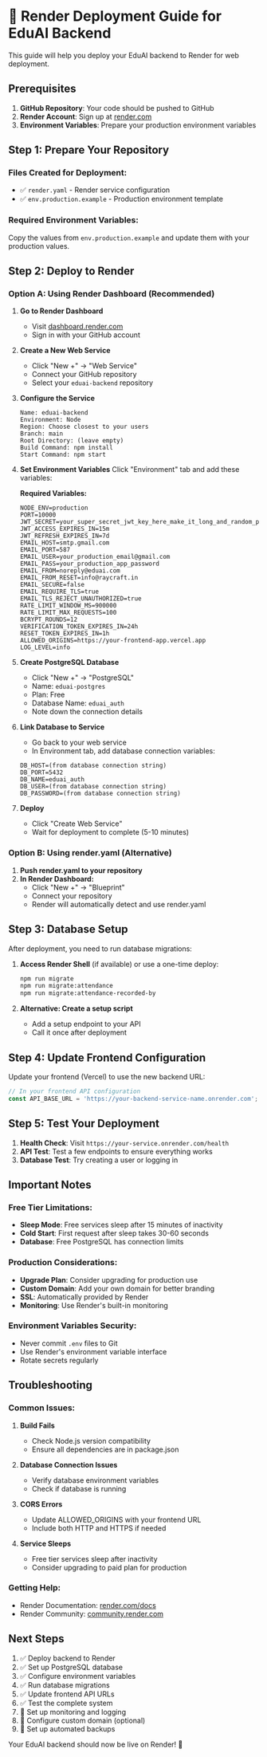 # 🚀 Render Deployment Guide for EduAI Backend

This guide will help you deploy your EduAI backend to Render for web deployment.

## Prerequisites

1. **GitHub Repository**: Your code should be pushed to GitHub
2. **Render Account**: Sign up at [render.com](https://render.com)
3. **Environment Variables**: Prepare your production environment variables

## Step 1: Prepare Your Repository

### Files Created for Deployment:
- ✅ `render.yaml` - Render service configuration
- ✅ `env.production.example` - Production environment template

### Required Environment Variables:
Copy the values from `env.production.example` and update them with your production values.

## Step 2: Deploy to Render

### Option A: Using Render Dashboard (Recommended)

1. **Go to Render Dashboard**
   - Visit [dashboard.render.com](https://dashboard.render.com)
   - Sign in with your GitHub account

2. **Create a New Web Service**
   - Click "New +" → "Web Service"
   - Connect your GitHub repository
   - Select your `eduai-backend` repository

3. **Configure the Service**
   ```
   Name: eduai-backend
   Environment: Node
   Region: Choose closest to your users
   Branch: main
   Root Directory: (leave empty)
   Build Command: npm install
   Start Command: npm start
   ```

4. **Set Environment Variables**
   Click "Environment" tab and add these variables:
   
   **Required Variables:**
   ```
   NODE_ENV=production
   PORT=10000
   JWT_SECRET=your_super_secret_jwt_key_here_make_it_long_and_random_production
   JWT_ACCESS_EXPIRES_IN=15m
   JWT_REFRESH_EXPIRES_IN=7d
   EMAIL_HOST=smtp.gmail.com
   EMAIL_PORT=587
   EMAIL_USER=your_production_email@gmail.com
   EMAIL_PASS=your_production_app_password
   EMAIL_FROM=noreply@eduai.com
   EMAIL_FROM_RESET=info@raycraft.in
   EMAIL_SECURE=false
   EMAIL_REQUIRE_TLS=true
   EMAIL_TLS_REJECT_UNAUTHORIZED=true
   RATE_LIMIT_WINDOW_MS=900000
   RATE_LIMIT_MAX_REQUESTS=100
   BCRYPT_ROUNDS=12
   VERIFICATION_TOKEN_EXPIRES_IN=24h
   RESET_TOKEN_EXPIRES_IN=1h
   ALLOWED_ORIGINS=https://your-frontend-app.vercel.app
   LOG_LEVEL=info
   ```

5. **Create PostgreSQL Database**
   - Click "New +" → "PostgreSQL"
   - Name: `eduai-postgres`
   - Plan: Free
   - Database Name: `eduai_auth`
   - Note down the connection details

6. **Link Database to Service**
   - Go back to your web service
   - In Environment tab, add database connection variables:
   ```
   DB_HOST=(from database connection string)
   DB_PORT=5432
   DB_NAME=eduai_auth
   DB_USER=(from database connection string)
   DB_PASSWORD=(from database connection string)
   ```

7. **Deploy**
   - Click "Create Web Service"
   - Wait for deployment to complete (5-10 minutes)

### Option B: Using render.yaml (Alternative)

1. **Push render.yaml to your repository**
2. **In Render Dashboard:**
   - Click "New +" → "Blueprint"
   - Connect your repository
   - Render will automatically detect and use render.yaml

## Step 3: Database Setup

After deployment, you need to run database migrations:

1. **Access Render Shell** (if available) or use a one-time deploy:
   ```bash
   npm run migrate
   npm run migrate:attendance
   npm run migrate:attendance-recorded-by
   ```

2. **Alternative: Create a setup script**
   - Add a setup endpoint to your API
   - Call it once after deployment

## Step 4: Update Frontend Configuration

Update your frontend (Vercel) to use the new backend URL:

```javascript
// In your frontend API configuration
const API_BASE_URL = 'https://your-backend-service-name.onrender.com';
```

## Step 5: Test Your Deployment

1. **Health Check**: Visit `https://your-service.onrender.com/health`
2. **API Test**: Test a few endpoints to ensure everything works
3. **Database Test**: Try creating a user or logging in

## Important Notes

### Free Tier Limitations:
- **Sleep Mode**: Free services sleep after 15 minutes of inactivity
- **Cold Start**: First request after sleep takes 30-60 seconds
- **Database**: Free PostgreSQL has connection limits

### Production Considerations:
- **Upgrade Plan**: Consider upgrading for production use
- **Custom Domain**: Add your own domain for better branding
- **SSL**: Automatically provided by Render
- **Monitoring**: Use Render's built-in monitoring

### Environment Variables Security:
- Never commit `.env` files to Git
- Use Render's environment variable interface
- Rotate secrets regularly

## Troubleshooting

### Common Issues:

1. **Build Fails**
   - Check Node.js version compatibility
   - Ensure all dependencies are in package.json

2. **Database Connection Issues**
   - Verify database environment variables
   - Check if database is running

3. **CORS Errors**
   - Update ALLOWED_ORIGINS with your frontend URL
   - Include both HTTP and HTTPS if needed

4. **Service Sleeps**
   - Free tier services sleep after inactivity
   - Consider upgrading to paid plan for production

### Getting Help:
- Render Documentation: [render.com/docs](https://render.com/docs)
- Render Community: [community.render.com](https://community.render.com)

## Next Steps

1. ✅ Deploy backend to Render
2. ✅ Set up PostgreSQL database
3. ✅ Configure environment variables
4. ✅ Run database migrations
5. ✅ Update frontend API URLs
6. ✅ Test the complete system
7. 🔄 Set up monitoring and logging
8. 🔄 Configure custom domain (optional)
9. 🔄 Set up automated backups

Your EduAI backend should now be live on Render! 🎉
